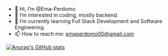 - 👋 Hi, I’m @Ema-Perdomo
- 👀 I’m interested in coding, mostly backend.
- 🌱 I’m currently learning Full Stack Development and Software Engineering.
- 📫 How to reach me: emaperdomo00@gmail.com

<!---
Ema-Perdomo/Ema-Perdomo is a ✨ special ✨ repository because its `README.md` (this file) appears on your GitHub profile.
You can click the Preview link to take a look at your changes.
--->
[![Anurag's GitHub stats](https://github-readme-stats.vercel.app/api?username=Ema-Perdomo)](https://github.com/anuraghazra/github-readme-stats)
